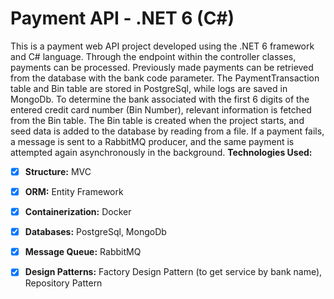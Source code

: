# Payment API - .NET 6 (C#)
This is a payment web API project developed using the .NET 6 framework and C# language. Through the endpoint within the controller classes, payments can be processed. Previously made payments can be retrieved from the database with the bank code parameter. The PaymentTransaction table and Bin table are stored in PostgreSql, while logs are saved in MongoDb.
To determine the bank associated with the first 6 digits of the entered credit card number (Bin Number), relevant information is fetched from the Bin table. The Bin table is created when the project starts, and seed data is added to the database by reading from a file. If a payment fails, a message is sent to a RabbitMQ producer, and the same payment is attempted again asynchronously in the background.
**Technologies Used:**
- [x] **Structure:** MVC
- [x] **ORM:** Entity Framework
- [x] **Containerization:** Docker
- [x] **Databases:** PostgreSql, MongoDb
- [x] **Message Queue:** RabbitMQ
- [x] **Design Patterns:** Factory Design Pattern (to get service by bank name), Repository Pattern

